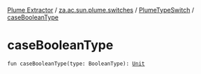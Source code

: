 [Plume Extractor](../../index.md) / [za.ac.sun.plume.switches](../index.md) / [PlumeTypeSwitch](index.md) / [caseBooleanType](./case-boolean-type.md)

# caseBooleanType

`fun caseBooleanType(type: BooleanType): `[`Unit`](https://kotlinlang.org/api/latest/jvm/stdlib/kotlin/-unit/index.html)